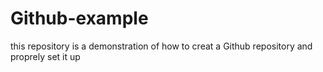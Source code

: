 # Github-example
this repository is a demonstration of how to creat a Github repository and proprely set it up
